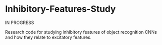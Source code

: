 # Inhibitory-Features-Study

IN PROGRESS

Research code for studying inhibitory features of object recognition CNNs and how they relate to excitatory features.
